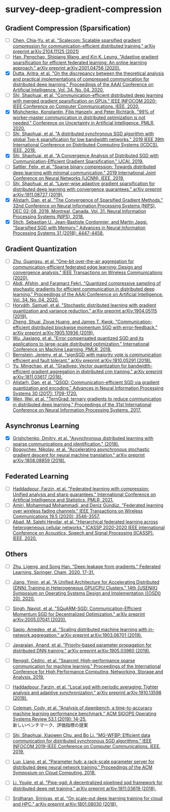 # survey-deep-gradient-compression


## Gradient Compression (Sparsification)
* [ ] [Chen, Chia-Yu, et al. "Scalecom: Scalable sparsified gradient compression for communication-efficient distributed training." arXiv preprint arXiv:2104.11125 (2021)](https://arxiv.org/pdf/2104.11125.pdf)
* [ ] [Han, Pengchao, Shiqiang Wang, and Kin K. Leung. "Adaptive gradient sparsification for efficient federated learning: An online learning approach." arXiv preprint arXiv:2001.04756 (2020).](https://arxiv.org/abs/2001.04756)
* [X] [Dutta, Aritra, et al. "On the discrepancy between the theoretical analysis and practical implementations of compressed communication for distributed deep learning." Proceedings of the AAAI Conference on Artificial Intelligence. Vol. 34. No. 04. 2020.](https://ojs.aaai.org/index.php/AAAI/article/view/5793)
* [ ] [Shi, Shaohuai, et al. "Communication-efficient distributed deep learning with merged gradient sparsification on GPUs." IEEE INFOCOM 2020-IEEE Conference on Computer Communications. IEEE, 2020.](https://www.comp.hkbu.edu.hk/~chxw/papers/infocom_2020_MGS.pdf)
* [X] [Mishchenko, Konstantin, Filip Hanzely, and Peter Richtárik. "99% of worker-master communication in distributed optimization is not needed." Conference on Uncertainty in Artificial Intelligence. PMLR, 2020.](http://proceedings.mlr.press/v124/mishchenko20a/mishchenko20a.pdf)
* [ ] [Shi, Shaohuai, et al. "A distributed synchronous SGD algorithm with global Top-k sparsification for low bandwidth networks." 2019 IEEE 39th International Conference on Distributed Computing Systems (ICDCS). IEEE, 2019.](https://arxiv.org/pdf/1901.04359.pdf)
* [X] [Shi, Shaohuai, et al. "A Convergence Analysis of Distributed SGD with Communication-Efficient Gradient Sparsification." IJCAI. 2019.](https://www.ijcai.org/Proceedings/2019/0473.pdf)
* [ ] [Sattler, Felix, et al. "Sparse binary compression: Towards distributed deep learning with minimal communication." 2019 International Joint Conference on Neural Networks (IJCNN). IEEE, 2019.](https://arxiv.org/pdf/1805.08768.pdf)
* [ ] [Shi, Shaohuai, et al. "Layer-wise adaptive gradient sparsification for distributed deep learning with convergence guarantees." arXiv preprint arXiv:1911.08727 (2019).](https://arxiv.org/abs/1911.08727)
* [X] [Alistarh, Dan, et al. "The Convergence of Sparsified Gradient Methods." 32nd Conference on Neural Information Processing Systems (NIPS), DEC 02-08, 2018, Montreal, Canada. Vol. 31. Neural Information Processing Systems (NIPS), 2018.](https://papers.nips.cc/paper/2018/hash/314450613369e0ee72d0da7f6fee773c-Abstract.html)
* [X] [Stich, Sebastian U., Jean-Baptiste Cordonnier, and Martin Jaggi. "Sparsified SGD with Memory." Advances in Neural Information Processing Systems 31 (2018): 4447-4458.](https://proceedings.neurips.cc/paper/2018/hash/b440509a0106086a67bc2ea9df0a1dab-Abstract.html)

## Gradient Quantization
* [ ] [Zhu, Guangxu, et al. "One-bit over-the-air aggregation for communication-efficient federated edge learning: Design and convergence analysis." IEEE Transactions on Wireless Communications (2020).](https://arxiv.org/pdf/2001.05713.pdf)
* [ ] [Abdi, Afshin, and Faramarz Fekri. "Quantized compressive sampling of stochastic gradients for efficient communication in distributed deep learning." Proceedings of the AAAI Conference on Artificial Intelligence. Vol. 34. No. 04. 2020.](https://ojs.aaai.org/index.php/AAAI/article/download/5706/5562)
* [ ] [Horváth, Samuel, et al. "Stochastic distributed learning with gradient quantization and variance reduction." arXiv preprint arXiv:1904.05115 (2019).](https://arxiv.org/pdf/1904.05115.pdf)
* [ ] [Zheng, Shuai, Ziyue Huang, and James T. Kwok. "Communication-efficient distributed blockwise momentum SGD with error-feedback." arXiv preprint arXiv:1905.10936 (2019).](https://arxiv.org/pdf/1905.10936.pdf)
* [ ] [Wu, Jiaxiang, et al. "Error compensated quantized SGD and its applications to large-scale distributed optimization." International Conference on Machine Learning. PMLR, 2018.](http://proceedings.mlr.press/v80/wu18d/wu18d.pdf)
* [ ] [Bernstein, Jeremy, et al. "signSGD with majority vote is communication efficient and fault tolerant." arXiv preprint arXiv:1810.05291 (2018).](https://arxiv.org/pdf/1810.05291.pdf)
* [ ] [Yu, Mingchao, et al. "Gradiveq: Vector quantization for bandwidth-efficient gradient aggregation in distributed cnn training." arXiv preprint arXiv:1811.03617 (2018).](https://arxiv.org/pdf/1811.03617.pdf)
* [ ] [Alistarh, Dan, et al. "QSGD: Communication-efficient SGD via gradient quantization and encoding." Advances in Neural Information Processing Systems 30 (2017): 1709-1720.](https://papers.nips.cc/paper/2017/file/6c340f25839e6acdc73414517203f5f0-Paper.pdf)
* [X] [Wen, Wei, et al. "TernGrad: ternary gradients to reduce communication in distributed deep learning." Proceedings of the 31st International Conference on Neural Information Processing Systems. 2017.](https://dl.acm.org/doi/pdf/10.5555/3294771.3294915)

## Asynchronus Learning
* [X] [Grishchenko, Dmitry, et al. "Asynchronous distributed learning with sparse communications and identification." (2018).](https://hal.archives-ouvertes.fr/hal-01950120/document)
* [ ] [Bogoychev, Nikolay, et al. "Accelerating asynchronous stochastic gradient descent for neural machine translation." arXiv preprint arXiv:1808.08859 (2018).](https://hal.archives-ouvertes.fr/hal-01950120/document)

## Federated Learning
* [ ] [Haddadpour, Farzin, et al. "Federated learning with compression: Unified analysis and sharp guarantees." International Conference on Artificial Intelligence and Statistics. PMLR, 2021.](http://proceedings.mlr.press/v130/haddadpour21a/haddadpour21a.pdf)
* [ ] [Amiri, Mohammad Mohammadi, and Deniz Gündüz. "Federated learning over wireless fading channels." IEEE Transactions on Wireless Communications 19.5 (2020): 3546-3557.](https://arxiv.org/pdf/1907.09769.pdf)
* [ ] [Abad, M. Salehi Heydar, et al. "Hierarchical federated learning across heterogeneous cellular networks." ICASSP 2020-2020 IEEE International Conference on Acoustics, Speech and Signal Processing (ICASSP). IEEE, 2020.](https://arxiv.org/pdf/1909.02362.pdf)

## Others
* [ ] [Zhu, Ligeng, and Song Han. "Deep leakage from gradients." Federated Learning. Springer, Cham, 2020. 17-31.](https://arxiv.org/pdf/1906.08935.pdf)

* [ ] [Jiang, Yimin, et al. "A Unified Architecture for Accelerating Distributed {DNN} Training in Heterogeneous GPU/CPU Clusters." 14th {USENIX} Symposium on Operating Systems Design and Implementation ({OSDI} 20). 2020.](https://www.usenix.org/system/files/osdi20-jiang.pdf)

* [ ] [Singh, Navjot, et al. "SQuARM-SGD: Communication-Efficient Momentum SGD for Decentralized Optimization." arXiv preprint arXiv:2005.07041 (2020).](https://arxiv.org/pdf/2005.07041.pdf)

* [ ] [Sapio, Amedeo, et al. "Scaling distributed machine learning with in-network aggregation." arXiv preprint arXiv:1903.06701 (2019).](https://arxiv.org/pdf/1903.06701.pdf)

* [ ] [Jayarajan, Anand, et al. "Priority-based parameter propagation for distributed DNN training." arXiv preprint arXiv:1905.03960 (2019).](https://arxiv.org/pdf/1905.03960.pdf)

* [ ] [Renggli, Cèdric, et al. "Sparcml: High-performance sparse communication for machine learning." Proceedings of the International Conference for High Performance Computing, Networking, Storage and Analysis. 2019.](https://arxiv.org/pdf/1802.08021.pdf)

* [ ] [Haddadpour, Farzin, et al. "Local sgd with periodic averaging: Tighter analysis and adaptive synchronization." arXiv preprint arXiv:1910.13598 (2019).](https://arxiv.org/pdf/1910.13598.pdf)

* [ ] [Coleman, Cody, et al. "Analysis of dawnbench, a time-to-accuracy machine learning performance benchmark." ACM SIGOPS Operating Systems Review 53.1 (2019): 14-25.](https://arxiv.org/pdf/1806.01427.pdf)  
新しいベンチマーク、評価指標の提案

* [ ] [Shi, Shaohuai, Xiaowen Chu, and Bo Li. "MG-WFBP: Efficient data communication for distributed synchronous SGD algorithms." IEEE INFOCOM 2019-IEEE Conference on Computer Communications. IEEE, 2019.](https://arxiv.org/pdf/1811.11141.pdf)

* [ ] [Luo, Liang, et al. "Parameter hub: a rack-scale parameter server for distributed deep neural network training." Proceedings of the ACM Symposium on Cloud Computing. 2018.](https://dl.acm.org/doi/pdf/10.1145/3267809.3267840)

* [ ] [Li, Youjie, et al. "Pipe-sgd: A decentralized pipelined sgd framework for distributed deep net training." arXiv preprint arXiv:1811.03619 (2018).](https://arxiv.org/pdf/1811.03619.pdf)

* [ ] [Sridharan, Srinivas, et al. "On scale-out deep learning training for cloud and HPC." arXiv preprint arXiv:1801.08030 (2018).](https://arxiv.org/pdf/1810.00859.pdf)

